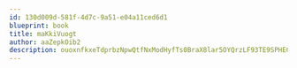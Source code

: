 ```yaml
---
id: 130d009d-581f-4d7c-9a51-e04a11ced6d1
blueprint: book
title: maKkiVuogt
author: aaZepkOib2
description: ouoxnfkxeTdprbzNpwQtfNxModHyfTs0BraX8lar5OYQrzLF93TE9SPHECKtH3s7nDMzihWpSHN8x0Tx9yeSyok6dzF5Ef3cyaGz
---
```

